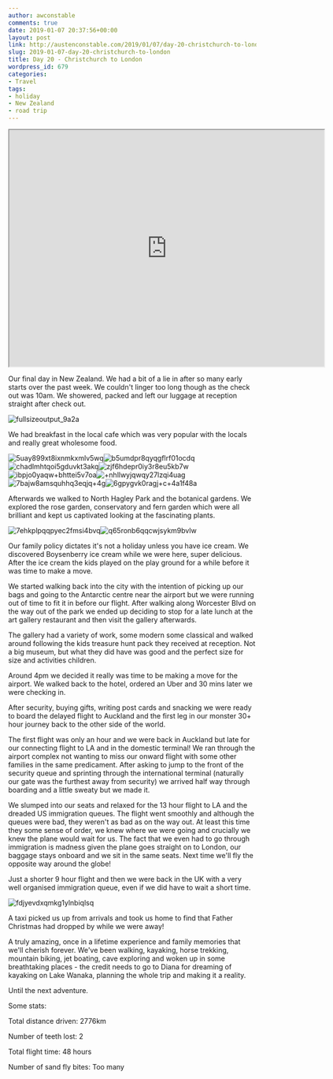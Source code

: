 ```yaml
---
author: awconstable
comments: true
date: 2019-01-07 20:37:56+00:00
layout: post
link: http://austenconstable.com/2019/01/07/day-20-christchurch-to-london/
slug: 2019-01-07-day-20-christchurch-to-london
title: Day 20 - Christchurch to London
wordpress_id: 679
categories:
- Travel
tags:
- holiday
- New Zealand
- road trip
---
```


<iframe src="https://www.google.com/maps/d/embed?mid=1FELVb2WFizCxHieJdfAGMCokT0YJ3Q5d&w=640&h=480" width="640" height="480"></iframe>

Our final day in New Zealand. We had a bit of a lie in after so many early starts over the past week. We couldn't linger too long though as the check out was 10am. We showered, packed and left our luggage at reception straight after check out.

![fullsizeoutput_9a2a](../../../images/2019/01/fullsizeoutput_9a2a.jpeg)

We had breakfast in the local cafe which was very popular with the locals and really great wholesome food.

![5uay899xt8ixnmkxmlv5wq](../../../images/2019/01/5uay899xt8ixnmkxmlv5wq.jpg)![b5umdpr8qyqgflrf01ocdq](../../../images/2019/01/b5umdpr8qyqgflrf01ocdq.jpg)![chadlmhtqoi5gduvkt3akq](../../../images/2019/01/chadlmhtqoi5gduvkt3akq.jpg)![zjf6hdepr0iy3r8eu5kb7w](../../../images/2019/01/zjf6hdepr0iy3r8eu5kb7w.jpg)![ibpjo0yaqw+bhttei5v7oa](../../../images/2019/01/ibpjo0yaqwbhttei5v7oa.jpg)![+nhllwyjqwqy27lzqi4uag](../../../images/2019/01/nhllwyjqwqy27lzqi4uag.jpg)![7bajw8amsquhhq3eqjq+4g](../../../images/2019/01/7bajw8amsquhhq3eqjq4g.jpg)![6gpygvk0ragj+c+4a1f48a](../../../images/2019/01/6gpygvk0ragjc4a1f48a.jpg)

Afterwards we walked to North Hagley Park and the botanical gardens. We explored the rose garden, conservatory and fern garden which were all brilliant and kept us captivated looking at the fascinating plants.

![7ehkplpqqpyec2fmsi4bvq](../../../images/2019/01/7ehkplpqqpyec2fmsi4bvq.jpg)![q65ronb6qqcwjsykm9bvlw](../../../images/2019/01/q65ronb6qqcwjsykm9bvlw.jpg)

Our family policy dictates it's not a holiday unless you have ice cream. We discovered Boysenberry ice cream while we were here, super delicious. After the ice cream the kids played on the play ground for a while before it was time to make a move.

We started walking back into the city with the intention of picking up our bags and going to the Antarctic centre near the airport but we were running out of time to fit it in before our flight. After walking along Worcester Blvd on the way out of the park we ended up deciding to stop for a late lunch at the art gallery restaurant and then visit the gallery afterwards.

The gallery had a variety of work, some modern some classical and walked around following the kids treasure hunt pack they received at reception. Not a big museum, but what they did have was good and the perfect size for size and activities children.

Around 4pm we decided it really was time to be making a move for the airport. We walked back to the hotel, ordered an Uber and 30 mins later we were checking in.

After security, buying gifts, writing post cards and snacking we were ready to board the delayed flight to Auckland and the first leg in our monster 30+ hour journey back to the other side of the world.

The first flight was only an hour and we were back in Auckland but late for our connecting flight to LA and in the domestic terminal! We ran through the airport complex not wanting to miss our onward flight with some other families in the same predicament. After asking to jump to the front of the security queue and sprinting through the international terminal (naturally our gate was the furthest away from security) we arrived half way through boarding and a little sweaty but we made it.

We slumped into our seats and relaxed for the 13 hour flight to LA and the dreaded US immigration queues. The flight went smoothly and although the queues were bad, they weren't as bad as on the way out. At least this time they some sense of order, we knew where we were going and crucially we knew the plane would wait for us. The fact that we even had to go through immigration is madness given the plane goes straight on to London, our baggage stays onboard and we sit in the same seats. Next time we'll fly the opposite way around the globe!

Just a shorter 9 hour flight and then we were back in the UK with a very well organised immigration queue, even if we did have to wait a short time.

![fdjyevdxqmkg1ylnbiqlsq](../../../images/2019/01/fdjyevdxqmkg1ylnbiqlsq.jpg)

A taxi picked us up from arrivals and took us home to find that Father Christmas had dropped by while we were away!

A truly amazing, once in a lifetime experience and family memories that we'll cherish forever. We've been walking, kayaking, horse trekking, mountain biking, jet boating, cave exploring and woken up in some breathtaking places - the credit needs to go to Diana for dreaming of kayaking on Lake Wanaka, planning the whole trip and making it a reality.

Until the next adventure.

Some stats:

Total distance driven: 2776km

Number of teeth lost: 2

Total flight time: 48 hours

Number of sand fly bites: Too many
